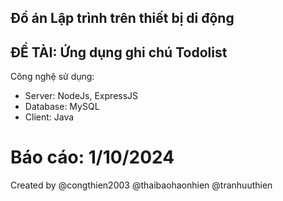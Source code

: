 ## Đồ án Lập trình trên thiết bị di động
## ĐỀ TÀI: Ứng dụng ghi chú Todolist
Công nghệ sử dụng:
- Server: NodeJs, ExpressJS
- Database: MySQL
- Client: Java
# Báo cáo: 1/10/2024
Created by @congthien2003 @thaibaohaonhien @tranhuuthien
